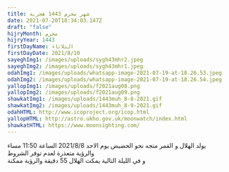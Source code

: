 ```yaml
---
title: شهر محرم 1443 هجربة
date: 2021-07-20T18:34:03.147Z
draft: "false"
hijryMonth: محرم
hijryYear: 1443
firstDayName: الثلاثاء
firstDayDate: 2021/8/10
sayeghImg1: /images/uploads/sygh43mhr2.jpeg
sayeghImg2: /images/uploads/sygh43mhr1.jpeg
odahImg1: /images/uploads/whatsapp-image-2021-07-19-at-18.26.53.jpeg
odahImg2: /images/uploads/whatsapp-image-2021-07-19-at-18.26.54.jpeg
yallopImg1: /images/uploads/f2021aug08.png
yallopImg2: /images/uploads/f2021aug09.png
shawkatImg1: /images/uploads/1443muh_8-8-2021.gif
shawkatImg2: /images/uploads/1443muh_8-9-2021.gif
odahHTML: http://www.icoproject.org/icop.html
yallopHTML: http://astro.ukho.gov.uk/moonwatch/index.html
shawkatHTML: https://www.moonsighting.com/
---
```

يولد الهلال و القمر متجه نحو الحضيض يوم الاحد 2021/8/8 الساعة 11:50 مساء \
والرؤية متعذرة لعدم توفر الشروط\
و في الليلة التالية يمكث الهلال 55 دقيقة والرؤية ممكنة